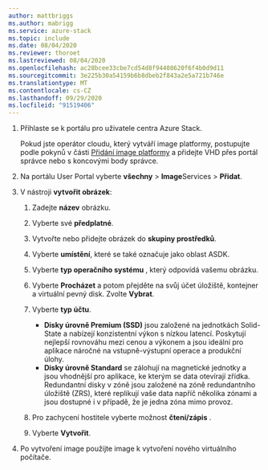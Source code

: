 ```yaml
---
author: mattbriggs
ms.author: mabrigg
ms.service: azure-stack
ms.topic: include
ms.date: 08/04/2020
ms.reviewer: thoroet
ms.lastreviewed: 08/04/2020
ms.openlocfilehash: ac28bcee33cbe7cd54d8f94408620f6f4b0d9d11
ms.sourcegitcommit: 3e225b30a54159b6b8dbeb2f843a2e5a721b746e
ms.translationtype: MT
ms.contentlocale: cs-CZ
ms.lasthandoff: 09/29/2020
ms.locfileid: "91519406"
---
```

1. Přihlaste se k portálu pro uživatele centra Azure Stack.

    Pokud jste operátor cloudu, který vytváří image platformy, postupujte podle pokynů v části [Přidání image platformy](/azure-stack/operator/azure-stack-add-vm-image#add-a-platform-image) a přidejte VHD přes portál správce nebo s koncovými body správce.

2. Na portálu User Portal vyberte **všechny**  >  **Image**Services  >  **Přidat**.

3. V nástroji **vytvořit obrázek**:

    1. Zadejte **název** obrázku.
    2. Vyberte své **předplatné**.
    3. Vytvořte nebo přidejte obrázek do **skupiny prostředků**.
    4. Vyberte **umístění**, které se také označuje jako oblast ASDK.
    5. Vyberte **typ operačního systému** , který odpovídá vašemu obrázku.
    6. Vyberte **Procházet** a potom přejděte na svůj účet úložiště, kontejner a virtuální pevný disk. Zvolte **Vybrat**.
    5. Vyberte **typ účtu**.
        - **Disky úrovně Premium (SSD)** jsou založené na jednotkách Solid-State a nabízejí konzistentní výkon s nízkou latencí. Poskytují nejlepší rovnováhu mezi cenou a výkonem a jsou ideální pro aplikace náročné na vstupně-výstupní operace a produkční úlohy.  
        - **Disky úrovně Standard** se zálohují na magnetické jednotky a jsou vhodnější pro aplikace, ke kterým se data otevírají zřídka. Redundantní disky v zóně jsou založené na zóně redundantního úložiště (ZRS), které replikují vaše data napříč několika zónami a jsou dostupné i v případě, že je jedna zóna mimo provoz.

    8. Pro zachycení hostitele vyberte možnost **čtení/zápis** .
    9. Vyberte **Vytvořit**.

4. Po vytvoření image použijte image k vytvoření nového virtuálního počítače.

